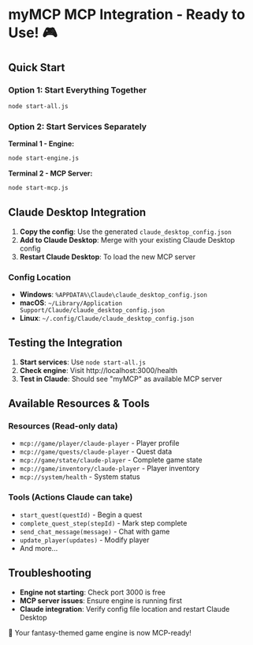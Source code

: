 # myMCP MCP Integration - Ready to Use! 🎮

## Quick Start

### Option 1: Start Everything Together
```bash
node start-all.js
```

### Option 2: Start Services Separately

**Terminal 1 - Engine:**
```bash
node start-engine.js
```

**Terminal 2 - MCP Server:**
```bash
node start-mcp.js
```

## Claude Desktop Integration

1. **Copy the config**: Use the generated `claude_desktop_config.json`
2. **Add to Claude Desktop**: Merge with your existing Claude Desktop config
3. **Restart Claude Desktop**: To load the new MCP server

### Config Location
- **Windows**: `%APPDATA%\Claude\claude_desktop_config.json`
- **macOS**: `~/Library/Application Support/Claude/claude_desktop_config.json`
- **Linux**: `~/.config/Claude/claude_desktop_config.json`

## Testing the Integration

1. **Start services**: Use `node start-all.js`
2. **Check engine**: Visit http://localhost:3000/health
3. **Test in Claude**: Should see "myMCP" as available MCP server

## Available Resources & Tools

### Resources (Read-only data)
- `mcp://game/player/claude-player` - Player profile
- `mcp://game/quests/claude-player` - Quest data  
- `mcp://game/state/claude-player` - Complete game state
- `mcp://game/inventory/claude-player` - Player inventory
- `mcp://system/health` - System status

### Tools (Actions Claude can take)
- `start_quest(questId)` - Begin a quest
- `complete_quest_step(stepId)` - Mark step complete
- `send_chat_message(message)` - Chat with game
- `update_player(updates)` - Modify player
- And more...

## Troubleshooting

- **Engine not starting**: Check port 3000 is free
- **MCP server issues**: Ensure engine is running first
- **Claude integration**: Verify config file location and restart Claude Desktop

🎉 Your fantasy-themed game engine is now MCP-ready!
